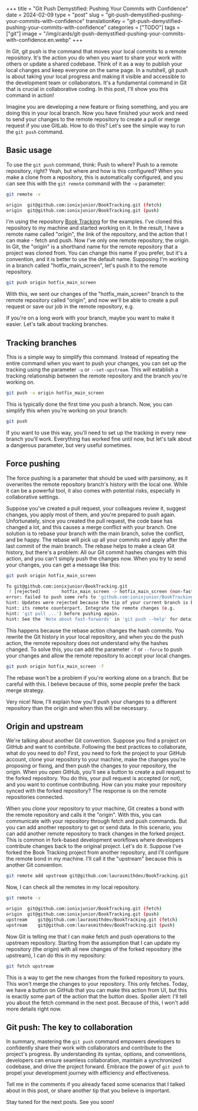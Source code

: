 +++
title = "Git Push Demystified: Pushing Your Commits with Confidence"
date = 2024-02-09
type = "post"
slug = "git-push-demystified-pushing-your-commits-with-confidence"
translationKey = "git-push-demystified-pushing-your-commits-with-confidence"
categories = ["TODO"]
tags = ["git"]
image = "/img/cards/git-push-demystified-pushing-your-commits-with-confidence.en.webp"
+++

In Git, git push is the command that moves your local commits to a remote repository. It's the action you do when you want to share your work with others or update a shared codebase. Think of it as a way to publish your local changes and keep everyone on the same page. In a nutshell, git push is about taking your local progress and making it visible and accessible to the development team or collaborators. It's a fundamental command in Git that is crucial in collaborative coding. In this post, I'll show you this command in action!

Imagine you are developing a new feature or fixing something, and you are doing this in your local branch. Now you have finished your work and need to send your changes to the remote repository to create a pull or merge request if you use GitLab. How to do this? Let's see the simple way to run the `git push` command.

## Basic usage
To use the `git push` command, think: Push to where? Push to a remote repository, right? Yeah, but where and how is this configured? When you make a clone from a repository, this is automatically configured, and you can see this with the `git remote` command with the `-v` parameter:

```sh
git remote -v

origin	git@github.com:ionixjunior/BookTracking.git (fetch)
origin	git@github.com:ionixjunior/BookTracking.git (push)
```

I'm using the repository [Book Tracking][book_tracking_repository] for the examples. I've cloned this repository to my machine and started working on it. In the result, I have a remote name called "origin", the link of the repository, and the action that I can make - fetch and push. Now I've only one remote repository, the origin. In Git, the "origin" is a shorthand name for the remote repository that a project was cloned from. You can change this name if you prefer, but it's a convention, and it is better to use the default name. Supposing I'm working in a branch called "hotfix_main_screen", let's push it to the remote repository.

```sh
git push origin hotfix_main_screen
```

With this, we sent our changes of the "hotfix_main_screen" branch to the remote repository called "origin", and now we'll be able to create a pull request or save our job in the remote repository, e.g.

If you're on a long work with your branch, maybe you want to make it easier. Let's talk about tracking branches.

## Tracking branches
This is a simple way to simplify this command. Instead of repeating the entire command when you want to push your changes, you can set up the tracking using the parameter `-u` or `--set-upstream`. This will establish a tracking relationship between the remote repository and the branch you're working on.

```sh
git push -u origin hotfix_main_screen
```

This is typically done the first time you push a branch. Now, you can simplify this when you're working on your branch:

```sh
git push
```

If you want to use this way, you'll need to set up the tracking in every new branch you'll work. Everything has worked fine until now, but let's talk about a dangerous parameter, but very useful sometimes.

## Force pushing
The force pushing is a parameter that should be used with parsimony, as it overwrites the remote repository branch's history with the local one. While it can be a powerful tool, it also comes with potential risks, especially in collaborative settings.

Suppose you've created a pull request, your colleagues review it, suggest changes, you apply most of them, and you're prepared to push again. Unfortunately, since you created the pull request, the code base has changed a lot, and this causes a merge conflict with your branch. One solution is to rebase your branch with the main branch, solve the conflict, and be happy. The rebase will pick up all your commits and apply after the last commit of the main branch. The rebase helps to make a clean Git history, but there's a problem: All our Git commit hashes changes with this action, and you can't simply push the changes now. When you try to send your changes, you can get a message like this:

```sh
git push origin hotfix_main_screen

To git@github.com:ionixjunior/BookTracking.git
 ! [rejected]        hotfix_main_screen -> hotfix_main_screen (non-fast-forward)
error: failed to push some refs to 'github.com:ionixjunior/BookTracking.git'
hint: Updates were rejected because the tip of your current branch is behind
hint: its remote counterpart. Integrate the remote changes (e.g.
hint: 'git pull ...') before pushing again.
hint: See the 'Note about fast-forwards' in 'git push --help' for details.
```

This happens because the rebase action changes the hash commits. You rewrite the Git history in your local repository, and when you do the push action, the remote repository does not understand why the hashes changed. To solve this, you can add the parameter `-f` or `--force` to push your changes and allow the remote repository to accept your local changes.

```sh
git push origin hotfix_main_screen -f
```

The rebase won't be a problem if you're working alone on a branch. But be careful with this. I believe because of this, some people prefer the back merge strategy.

Very nice! Now, I'll explain how you'll push your changes to a different repository than the origin and when this will be necessary.

## Origin and upstream
We're talking about another Git convention. Suppose you find a project on GitHub and want to contribute. Following the best practices to collaborate, what do you need to do? First, you need to fork the project to your GitHub account, clone your repository to your machine, make the changes you're proposing or fixing, and then push the changes to your repository, the origin. When you open GitHub, you'll see a button to create a pull request to the forked repository. You do this, your pull request is accepted (or not), and you want to continue contributing. How can you make your repository synced with the forked repository? The response is on the remote repositories connected. 

When you clone your repository to your machine, Git creates a bond with the remote repository and calls it the "origin". With this, you can communicate with your repository through fetch and push commands. But you can add another repository to get or send data. In this scenario, you can add another remote repository to track changes in the forked project. This is common in fork-based development workflows where developers contribute changes back to the original project. Let's do it. Suppose I've forked the Book Tracking project from another repository, and I'll configure the remote bond in my machine. I'll call it the "upstream" because this is another Git convention.

```sh
git remote add upstream git@github.com:laurasmithdev/BookTracking.git
```

Now, I can check all the remotes in my local repository.

```sh
git remote -v

origin	git@github.com:ionixjunior/BookTracking.git (fetch)
origin	git@github.com:ionixjunior/BookTracking.git (push)
upstream	git@github.com:laurasmithdev/BookTracking.git (fetch)
upstream	git@github.com:laurasmithdev/BookTracking.git (push)
```

Now Git is telling me that I can make fetch and push operations to the upstream repository. Starting from the assumption that I can update my repository (the origin) with all new changes of the forked repository (the upstream), I can do this in my repository:

```sh
git fetch upstream
```

This is a way to get the new changes from the forked repository to yours. This won't merge the changes to your repository. This only fetches. Today, we have a button on GitHub that you can make this action from UI, but this is exactly some part of the action that the button does. Spoiler alert: I'll tell you about the fetch command in the next post. Because of this, I won't add more details right now.

## Git push: The key to collaboration
In summary, mastering the `git push` command empowers developers to confidently share their work with collaborators and contribute to the project's progress. By understanding its syntax, options, and conventions, developers can ensure seamless collaboration, maintain a synchronized codebase, and drive the project forward. Embrace the power of `git push` to propel your development journey with efficiency and effectiveness.

Tell me in the comments if you already faced some scenarios that I talked about in this post, or share another tip that you believe is important. 

Stay tuned for the next posts. See you soon!

[book_tracking_repository]: https://github.com/ionixjunior/BookTracking